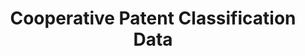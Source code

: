 ---
layout: default
bigquery: https://console.cloud.google.com/bigquery?p=patents-public-data&d=cpc&page=dataset
citation: '“Cooperative Patent Classification” by the EPO and USPTO, for public use. '
contributors: EPO, USPTO
cost: None
description: Cooperative Patent Classification Data contains the scheme and definitions
  of the Cooperative Patent Classification system for classifying patent documents.
  The CPC is the result of a partnership between the EPO and the USPTO in their joint
  effort to develop a common, internationally compatible classification system for
  technical documents, in particular patent publications, which will be used by both
  offices in the patent granting process
documentation: https://www.cooperativepatentclassification.org/cpcSchemeAndDefinitions
last_edit: Mon, 04 Apr 2022 19:07:06 GMT
location: https://www.cooperativepatentclassification.org/index
maintained_by: USPTO, EPO
schema_fields: '[''application_references'', ''ipcConcordant'', ''titleFull'', ''applicationReferences'',
  ''date_revised'', ''parents'', ''limitingReferences'', ''informative_references'',
  ''symbol'', ''child_groups'', ''additional_only'', ''titlePart'', ''limiting_references'',
  ''informativeReferences'', ''breakdown_code'', ''level'', ''title_full'', ''childGroups'',
  ''not_allocatable'', ''synonyms'', ''definition'', ''residualReferences'', ''breakdownCode'',
  ''notAllocatable'', ''dateRevised'', ''title_part'', ''ipc_concordant'', ''glossary'',
  ''children'', ''residual_references'', ''sizeCache'', ''status'']'
shortname: cooperative_patent_classification
tags:
- patents
- science
title: Cooperative Patent Classification Data
uuid: 984374a7-16e9-4b35-9445-458daceb01bf
---